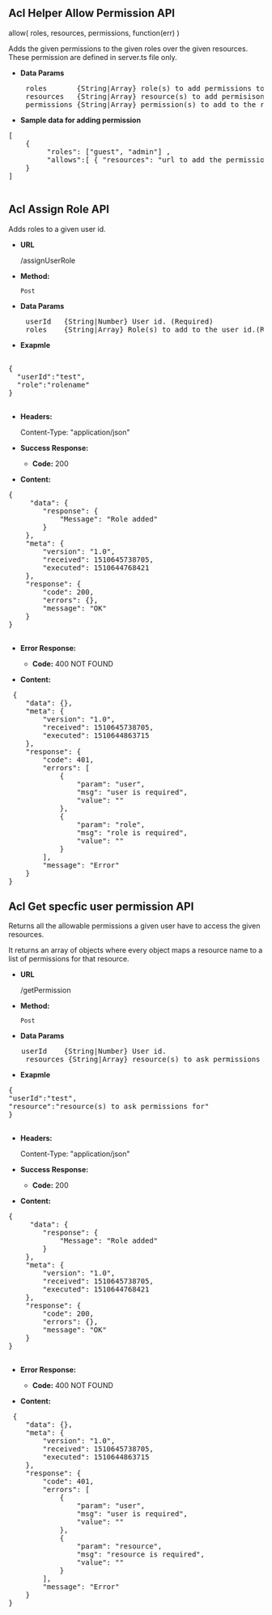 **Acl Helper Allow Permission API**
----
allow( roles, resources, permissions, function(err) )

Adds the given permissions to the given roles over the given resources. These permission are defined in server.ts file only.


* **Data Params** <br />
<pre>
    roles       {String|Array} role(s) to add permissions to. (Required)
    resources   {String|Array} resource(s) to add permisisons to. (Required)
    permissions {String|Array} permission(s) to add to the roles over the resources. (Required)
</pre>  
* **Sample data for adding permission** <br />
<pre>
[
	{
		 "roles": ["guest", "admin"] , 
		 "allows":[ { "resources": "url to add the permission", "permissions": ["methodType","methodType"] } ] 
    }
]
	
</pre>


**Acl Assign Role API**
----
Adds roles to a given user id.

* **URL**

  /assignUserRole

* **Method:**

  `Post`
  

* **Data Params** <br />
<pre>
    userId   {String|Number} User id. (Required)
    roles    {String|Array} Role(s) to add to the user id.(Required)
</pre>
* **Exapmle** <br />
<pre>

{
  "userId":"test",
  "role":"rolename"
}
	
</pre>
* **Headers:**

  Content-Type: "application/json"

* **Success Response:**

  * **Code:** 200 <br />

* **Content:** 
<pre>
{
     "data": {
        "response": {
            "Message": "Role added"
        }
    },
    "meta": {
        "version": "1.0",
		"received": 1510645738705,
        "executed": 1510644768421
    },
    "response": {
        "code": 200,
        "errors": {},
        "message": "OK"
    }
}

</pre> 
* **Error Response:**

  * **Code:** 400 NOT FOUND <br />
  
* **Content:** 
<pre>
 {
    "data": {},
    "meta": {
        "version": "1.0",
		"received": 1510645738705,
        "executed": 1510644863715
    },
    "response": {
        "code": 401,
        "errors": [
            {
                "param": "user",
                "msg": "user is required",
                "value": ""
            },
            {
                "param": "role",
                "msg": "role is required",
                "value": ""
            }
        ],
        "message": "Error"
    }
}
</pre>

**Acl Get specfic user permission API**
----
Returns all the allowable permissions a given user have to access the given resources.

It returns an array of objects where every object maps a resource name to a list of permissions for that resource.

* **URL**

  /getPermission

* **Method:**

  `Post`
  

* **Data Params** <br />
<pre>
   userId    {String|Number} User id.
    resources {String|Array} resource(s) to ask permissions for.
</pre>
* **Exapmle** <br />
<pre>
{
"userId":"test",
"resource":"resource(s) to ask permissions for"
}
	
</pre>
* **Headers:**

  Content-Type: "application/json"

* **Success Response:**

  * **Code:** 200 <br />

* **Content:** 
<pre>
{
     "data": {
        "response": {
            "Message": "Role added"
        }
    },
    "meta": {
        "version": "1.0",
		"received": 1510645738705,
        "executed": 1510644768421
    },
    "response": {
        "code": 200,
        "errors": {},
        "message": "OK"
    }
}

</pre> 
* **Error Response:**

  * **Code:** 400 NOT FOUND <br />
  
* **Content:** 
<pre>
 {
    "data": {},
    "meta": {
        "version": "1.0",
		"received": 1510645738705,
        "executed": 1510644863715
    },
    "response": {
        "code": 401,
        "errors": [
            {
                "param": "user",
                "msg": "user is required",
                "value": ""
            },
            {
                "param": "resource",
                "msg": "resource is required",
                "value": ""
            }
        ],
        "message": "Error"
    }
}
</pre>